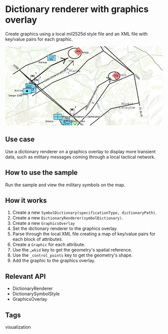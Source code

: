 # Dictionary renderer with graphics overlay

Create graphics using a local mil2525d style file and an XML file with key/value pairs for each graphic.

![Image of dictionary renderer graphics overlay](DictionaryRendererGraphicsOverlay.png)

## Use case

Use a dictionary renderer on a graphics overlay to display more transient data, such as military messages coming through a local tactical network.

## How to use the sample

Run the sample and view the military symbols on the map.

## How it works

1. Create a new `SymbolDictionary(specificationType, dictionaryPath)`.
2. Create a new `DictionaryRenderer(symbolDictionary)`.
3. Create a new `GraphicsOverlay`
4. Set the  dictionary renderer to the graphics overlay.
5. Parse through the local XML file creating a map of key/value pairs for each block of attributes.
6. Create a `Graphic` for each attribute.
7. Use the _`wkid` key to get the geometry's spatial reference.
8. Use the `_control_points` key to get the geometry's shape.
9. Add the graphic to the graphics overlay.

## Relevant API

* DictionaryRenderer
* DictionarySymbolStyle
* GraphicsOverlay

## Tags

visualization
